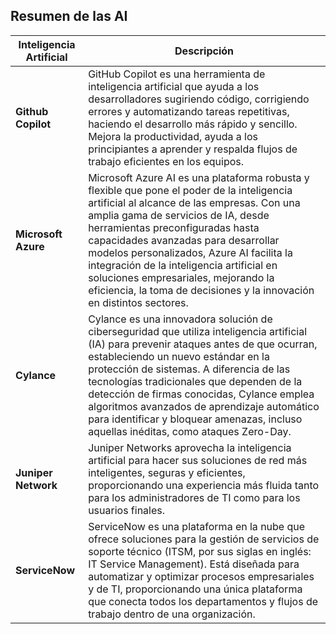 
## Resumen de las AI


| **Inteligencia Artificial**| **Descripción**|
|---------------------------------------------|---------------------------------------------------------------------------------------------------------------------------------------------------------|
| **Github Copilot**         | GitHub Copilot es una herramienta de inteligencia artificial que ayuda a los desarrolladores sugiriendo código, corrigiendo errores y automatizando tareas repetitivas, haciendo el desarrollo más rápido y sencillo. Mejora la productividad, ayuda a los principiantes a aprender y respalda flujos de trabajo eficientes en los equipos.        |
| **Microsoft Azure**                 | Microsoft Azure AI es una plataforma robusta y flexible que pone el poder de la inteligencia artificial al alcance de las empresas. Con una amplia gama de servicios de IA, desde herramientas preconfiguradas hasta capacidades avanzadas para desarrollar modelos personalizados, Azure AI facilita la integración de la inteligencia artificial en soluciones empresariales, mejorando la eficiencia, la toma de decisiones y la innovación en distintos sectores.            |
| **Cylance**               | Cylance es una innovadora solución de ciberseguridad que utiliza inteligencia artificial (IA) para prevenir ataques antes de que ocurran, estableciendo un nuevo estándar en la protección de sistemas. A diferencia de las tecnologías tradicionales que dependen de la detección de firmas conocidas, Cylance emplea algoritmos avanzados de aprendizaje automático para identificar y bloquear amenazas, incluso aquellas inéditas, como ataques Zero-Day.                                                   |
| **Juniper Network**            | Juniper Networks aprovecha la inteligencia artificial para hacer sus soluciones de red más inteligentes, seguras y eficientes, proporcionando una experiencia más fluida tanto para los administradores de TI como para los usuarios finales.        |
| **ServiceNow**       | ServiceNow es una plataforma en la nube que ofrece soluciones para la gestión de servicios de soporte técnico (ITSM, por sus siglas en inglés: IT Service Management). Está diseñada para automatizar y optimizar procesos empresariales y de TI, proporcionando una única plataforma que conecta todos los departamentos y flujos de trabajo dentro de una organización.|
